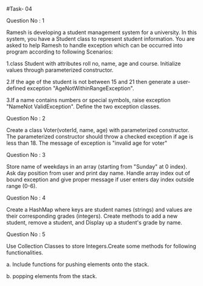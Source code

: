#Task- 04

Question No : 1

Ramesh is developing a student management system for a university. In this system, you have a Student class to represent student information. You are asked to help Ramesh to handle exception which can be occurred into program according to following Scenarios:

1.class Student with attributes roll no, name, age and course. Initialize values through parameterized constructor.

2.If the age of the student is not between 15 and 21 then generate a user-defined exception "AgeNotWithinRangeException".

3.If a name contains numbers or special symbols, raise exception "NameNot ValidException". Define the two exception classes.

Question No : 2

Create a class Voter(voterId, name, age) with parameterized constructor. The parameterized constructor should throw a checked exception if age is less than 18. The message of exception is "invalid age for voter"

Question No : 3

Store name of weekdays in an array (starting from "Sunday" at 0 index). Ask day position from user and print day name. Handle array index out of bound exception and give proper message if user enters day index outside range (0-6).

Question No : 4

Create a HashMap where keys are student names (strings) and values are their corresponding grades (integers). Create methods to add a new student, remove a student, and Display up a student's grade by name.

Question No : 5

Use Collection Classes to store Integers.Create some methods for following functionalities.

a. Include functions for pushing elements onto the stack.

b. popping elements from the stack.

